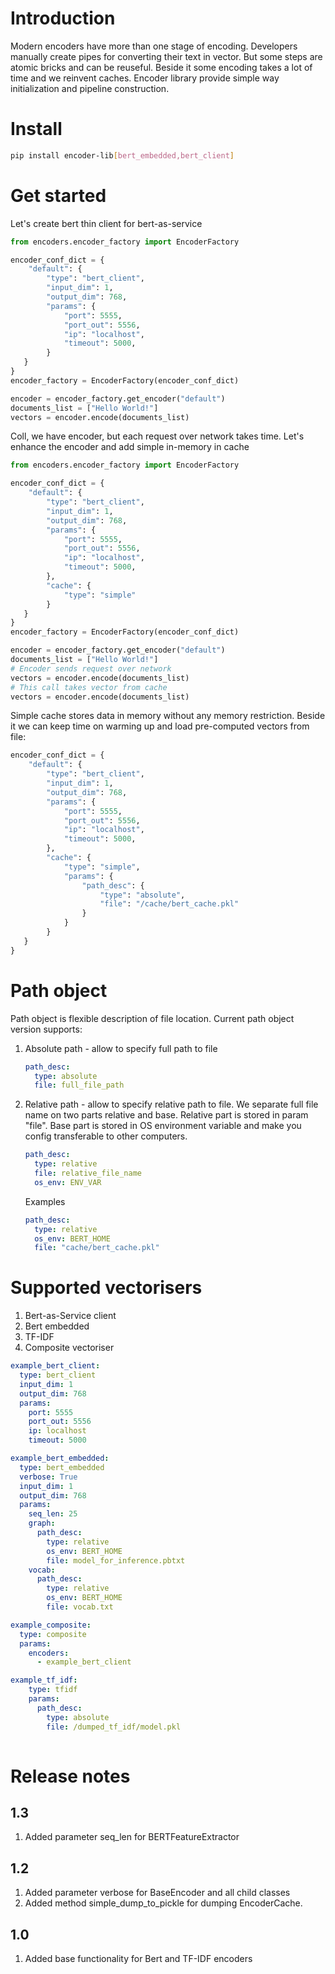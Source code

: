 # Introduction
Modern encoders have more than one stage of encoding. Developers manually create pipes for converting their text in vector.
But some steps are atomic bricks and can be reuseful.
Beside it some encoding takes a lot of time and we reinvent caches.
Encoder library provide simple way initialization and pipeline construction.   

# Install
```bash
pip install encoder-lib[bert_embedded,bert_client]
```

# Get started
Let's create bert thin client for bert-as-service
```python
from encoders.encoder_factory import EncoderFactory

encoder_conf_dict = {
    "default": {
        "type": "bert_client",
        "input_dim": 1,
        "output_dim": 768,
        "params": {
            "port": 5555,
            "port_out": 5556,
            "ip": "localhost",
            "timeout": 5000, 
        }
   }
}
encoder_factory = EncoderFactory(encoder_conf_dict)

encoder = encoder_factory.get_encoder("default")
documents_list = ["Hello World!"]
vectors = encoder.encode(documents_list)
```
Coll, we have encoder, but each request over network takes time. Let's enhance the encoder and add simple in-memory in cache
```python
from encoders.encoder_factory import EncoderFactory

encoder_conf_dict = {
    "default": {
        "type": "bert_client",
        "input_dim": 1,
        "output_dim": 768,
        "params": {
            "port": 5555,
            "port_out": 5556,
            "ip": "localhost",
            "timeout": 5000, 
        },
        "cache": {
            "type": "simple"
        }
   }
}
encoder_factory = EncoderFactory(encoder_conf_dict)

encoder = encoder_factory.get_encoder("default")
documents_list = ["Hello World!"]
# Encoder sends request over network
vectors = encoder.encode(documents_list)
# This call takes vector from cache 
vectors = encoder.encode(documents_list)
```
Simple cache stores data in memory without any memory restriction.
Beside it we can keep time on warming up and load pre-computed vectors from file:
```python
encoder_conf_dict = {
    "default": {
        "type": "bert_client",
        "input_dim": 1,
        "output_dim": 768,
        "params": {
            "port": 5555,
            "port_out": 5556,
            "ip": "localhost",
            "timeout": 5000, 
        },
        "cache": {
            "type": "simple",
            "params": {
                "path_desc": {
                    "type": "absolute",
                    "file": "/cache/bert_cache.pkl"
                }
            }
        }
   }
}
```

# Path object
Path object is flexible description of file location. Current path object version supports:
1. Absolute path - allow to specify full path to file
     ```yaml
     path_desc:
       type: absolute
       file: full_file_path
    ```

1. Relative path - allow to specify relative path to file. 
    We separate full file name on two parts relative and base. Relative part is stored in param "file".
    Base part is stored in OS environment variable and make you config transferable to other computers.
     ```yaml
     path_desc:
       type: relative
       file: relative_file_name
       os_env: ENV_VAR
    ```
    
    Examples
    ```yaml
    path_desc:
      type: relative
      os_env: BERT_HOME
      file: "cache/bert_cache.pkl"
    ```
   
# Supported vectorisers

1. Bert-as-Service client
1. Bert embedded
1. TF-IDF
1. Composite vectoriser

```yaml
example_bert_client:
  type: bert_client
  input_dim: 1
  output_dim: 768
  params:
    port: 5555
    port_out: 5556
    ip: localhost
    timeout: 5000

example_bert_embedded:
  type: bert_embedded
  verbose: True
  input_dim: 1
  output_dim: 768
  params:
    seq_len: 25
    graph:
      path_desc:
        type: relative
        os_env: BERT_HOME
        file: model_for_inference.pbtxt
    vocab:
      path_desc:
        type: relative
        os_env: BERT_HOME
        file: vocab.txt

example_composite:
  type: composite
  params:
    encoders:
      - example_bert_client

example_tf_idf:
    type: tfidf
    params:
      path_desc:
        type: absolute
        file: /dumped_tf_idf/model.pkl
     
```

# Release notes
## 1.3
1. Added parameter seq_len for BERTFeatureExtractor

## 1.2
1. Added parameter verbose for BaseEncoder and all child classes
1. Added method simple_dump_to_pickle for dumping EncoderCache.

## 1.0
1. Added base functionality for Bert and TF-IDF encoders